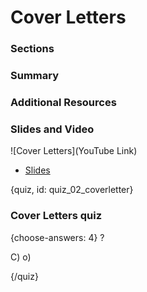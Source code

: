 # Cover Letters

### Sections

### Summary

### Additional Resources



### Slides and Video

![Cover Letters](YouTube Link)

* [Slides](https://drive.google.com/open?id=1esbRABufXCTU2hqEkSgWSHL4xDEJVUQkPuNujwWgLeg)


{quiz, id: quiz_02_coverletter}

### Cover Letters quiz

{choose-answers: 4}
? 

C) 
o)

{/quiz}

